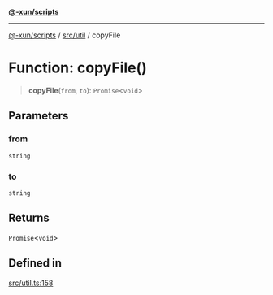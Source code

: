 [**@-xun/scripts**](../../../README.md)

***

[@-xun/scripts](../../../README.md) / [src/util](../README.md) / copyFile

# Function: copyFile()

> **copyFile**(`from`, `to`): `Promise`\<`void`\>

## Parameters

### from

`string`

### to

`string`

## Returns

`Promise`\<`void`\>

## Defined in

[src/util.ts:158](https://github.com/Xunnamius/xscripts/blob/12020afea79f1ec674174f8cb4103ac0b46875c5/src/util.ts#L158)
